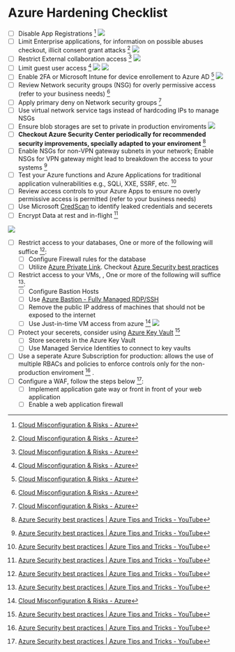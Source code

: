 # Azure Hardening Checklist
- [ ] Disable App Registrations [^1]
![](/Screenshots/Pasted%20image%2020230105004025.png)
- [ ] Limit Enterprise applications, for information on possible abuses checkout, illicit consent grant attacks [^1] 
![](/Screenshots/Pasted%20image%2020230105004506.png)
- [ ] Restrict External collaboration access [^1]
![](/Screenshots/Pasted%20image%2020230105005514.png)
- [ ] Limit guest user access [^1]
![](/Screenshots/Pasted%20image%2020230105005557.png)
![](/Screenshots/Pasted%20image%2020230105005604.png)
- [ ] Enable 2FA or Microsoft Intune  for device enrollement to Azure AD [^1]
![](/Screenshots/Pasted%20image%2020230105005651.png)
- [ ] Review Network security groups (NSG) for overly permissive access (refer to your business needs) [^1]
- [ ] Apply primary deny on Network security groups [^1]
- [ ] Use virtual network service tags instead of hardcoding IPs to manage NSGs
- [ ] Ensure blob storages are set to private in production enviroments
![](/Screenshots/Pasted%20image%2020230105010536.png)
- [ ] **Checkout Azure Security Center periodically for recommended security improvements, specially adapted to your enviroment** [^2]
- [ ] Enable NSGs for non-VPN gateway subnets in your network; Enable NSGs for VPN gateway might lead to breakdown the access to your systems [^2]
- [ ] Test your Azure functions and Azure Applications for traditional application vulnerabilities e.g., SQLi, XXE, SSRF, etc. [^2]
- [ ] Review access controls to your Azure Apps to ensure no overly permissive access is permitted (refer to your business needs)
- [ ] Use Microsoft [CredScan](https://secdevtools.azurewebsites.net/helpcredscan.html) to identify leaked credentials and secerets
- [ ] Encrypt Data at rest and in-flight [^2]

![](/Screenshots/Pasted%20image%2020230105000757.png)

- [ ] Restrict access to your databases, One or more of the following will suffice [^2]:
	- [ ] Configure Firewall rules for the database
	- [ ] Utilize [Azure Private Link](https://learn.microsoft.com/en-us/azure/private-link/private-link-overview). Checkout [Azure Security best practices](https://youtu.be/mntOLLNejUo?t=77)
- [ ] Restrict access to your VMs, , One or more of the following will suffice [^2]:
	- [ ] Configure Bastion Hosts
	- [ ] Use [Azure Bastion - Fully Managed RDP/SSH](https://azure.microsoft.com/en-gb/products/azure-bastion#:~:text=Azure%20Bastion%20is%20a%20fully,exposure%20through%20public%20IP%20addresses.)
	- [ ] Remove the public IP address of machines that should not be exposed to the internet
	- [ ] Use Just-in-time VM access from azure [^1]
		![](/Screenshots/Pasted%20image%2020230105010230.png)

- [ ] Protect your secerets, consider using [Azure Key Vault](https://azure.microsoft.com/en-us/products/key-vault/) [^2]
	- [ ] Store secerets in the Azure Key Vault
	- [ ] Use Managed Service Identities to connect to key vaults
- [ ] Use a seperate Azure Subscription for production: allows the use of multiple RBACs and policies to enforce controls only for the non-production enviroment [^2] .
- [ ] Configure a WAF, follow the steps below  [^2]:
	- [ ] Implement application gate way or front in front of your web application
	- [ ] Enable a web application firewall

[^1]: [Cloud Misconfiguration & Risks - Azure](https://misconfig.io/cloud-misconfiguration-risks-azure/)
[^2]: [Azure Security best practices | Azure Tips and Tricks - YouTube](https://www.youtube.com/watch?v=mntOLLNejUo)
[^3]: [Top 10 Best Practices for Azure Security - YouTube](https://www.youtube.com/watch?v=g0hgtxBDZVE)